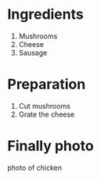 # Ingredients

1.  Mushrooms
2.  Cheese
3.  Sausage

# Preparation

1.  Cut mushrooms
2.  Grate the cheese

# Finally photo
 photo of chicken